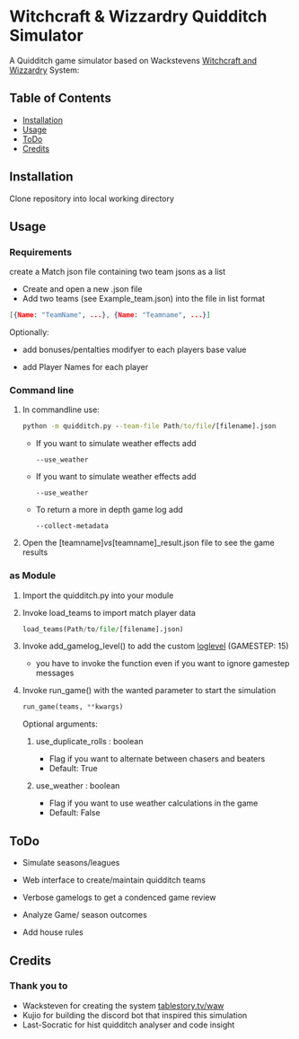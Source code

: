 # Witchcraft & Wizzardry Quidditch Simulator

A Quidditch game simulator based on Wackstevens [Witchcraft and Wizzardry](tablestory.tv/waw) System:

## Table of Contents

- [Installation](#installation)
- [Usage](#usage)
- [ToDo](#todo)
- [Credits](#credits)

## Installation

Clone repository into local working directory

## Usage

### Requirements

create a Match json file containing two team jsons as a list

+ Create and open a new .json file
+ Add two teams (see Example_team.json) into the file in list format
```json
[{Name: "TeamName", ...}, {Name: "Teamname", ...}]
```
Optionally:

+ add bonuses/pentalties modifyer to each players base value

+ add Player Names for each player

### Command line


1. In commandline use:

    ```cmd
    python -m quidditch.py --team-file Path/to/file/[filename].json
    ```
    + If you want to simulate weather effects add
        ```
        --use_weather
        ```

    + If you want to simulate weather effects add
        ```
        --use_weather
        ```
        
    + To return a more in depth game log add
        ```
        --collect-metadata
        ```

2. Open the [teamname]_vs_[teamname]_result.json file to see the game results

### as Module

1. Import the quidditch.py into your module
2. Invoke load_teams to import match player data
    ```python
    load_teams(Path/to/file/[filename].json)
    ```
3. Invoke add_gamelog_level() to add the custom [loglevel](https://docs.python.org/3/library/logging.html#logging-levels) (GAMESTEP: 15)
    + you have to invoke the function even if you want to ignore gamestep messages

4. Invoke run_game() with the wanted parameter to start the simulation
    ```python
    run_game(teams, **kwargs)
    ```
    Optional arguments:
    1. use_duplicate_rolls : boolean
        + Flag if you want to alternate between chasers and beaters
        + Default: True 

    2. use_weather : boolean
        + Flag if you want to use weather calculations in the game 
        + Default: False


## ToDo

+ Simulate seasons/leagues

+ Web interface to create/maintain quidditch teams

+ Verbose gamelogs to get a condenced game review

+ Analyze Game/ season outcomes

+ Add house rules

## Credits

### Thank you to
+ Wacksteven for creating the system [tablestory.tv/waw](tablestory.tv/waw)
+ Kujio for building the discord bot that inspired this simulation
+ Last-Socratic for hist quidditch analyser and code insight

